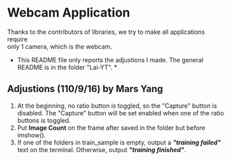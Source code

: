 # Webcam Application

Thanks to the contributors of libraries, we try to make all applications require \
only 1 camera, which is the webcam.

* This README file only reports the adjustions I made. The general README is in the folder "Lai-YT". *

## Adjustions (110/9/16) by Mars Yang

1. At the beginning, no ratio button is toggled, so the "Capture" button is disabled. The "Capture" button will be set enabled when one of the ratio buttons is toggled.
2. Put **Image Count** on the frame after saved in the folder but before imshow().
3. If one of the folders in train_sample is empty, output a ***"training failed"*** text on the terminal. Otherwise, output ***"training finished"***.